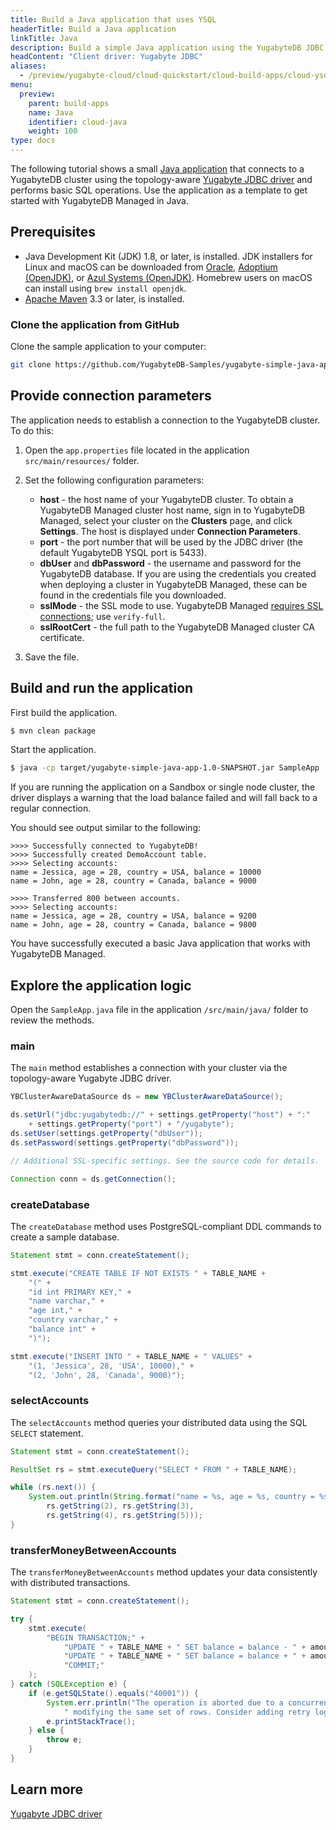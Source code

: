 ```yaml
---
title: Build a Java application that uses YSQL
headerTitle: Build a Java application
linkTitle: Java
description: Build a simple Java application using the YugabyteDB JDBC Driver and using the YSQL API to connect to and interact with a YugabyteDB Managed cluster.
headContent: "Client driver: Yugabyte JDBC"
aliases:
  - /preview/yugabyte-cloud/cloud-quickstart/cloud-build-apps/cloud-ysql-yb-jdbc/
menu:
  preview:
    parent: build-apps
    name: Java
    identifier: cloud-java
    weight: 100
type: docs
---
```


The following tutorial shows a small [Java application](https://github.com/yugabyte/yugabyte-simple-java-app) that connects to a YugabyteDB cluster using the topology-aware [Yugabyte JDBC driver](../../../../integrations/jdbc-driver/) and performs basic SQL operations. Use the application as a template to get started with YugabyteDB Managed in Java.

## Prerequisites

- Java Development Kit (JDK) 1.8, or later, is installed. JDK installers for Linux and macOS can be downloaded from [Oracle](http://jdk.java.net/), [Adoptium (OpenJDK)](https://adoptium.net/), or [Azul Systems (OpenJDK)](https://www.azul.com/downloads/?package=jdk). Homebrew users on macOS can install using `brew install openjdk`.
- [Apache Maven](https://maven.apache.org/index.html) 3.3 or later, is installed.

### Clone the application from GitHub

Clone the sample application to your computer:

```sh
git clone https://github.com/YugabyteDB-Samples/yugabyte-simple-java-app.git && cd yugabyte-simple-java-app
```

## Provide connection parameters

The application needs to establish a connection to the YugabyteDB cluster. To do this:

1. Open the `app.properties` file located in the application `src/main/resources/` folder.

2. Set the following configuration parameters:

    - **host** - the host name of your YugabyteDB cluster. To obtain a YugabyteDB Managed cluster host name, sign in to YugabyteDB Managed, select your cluster on the **Clusters** page, and click **Settings**. The host is displayed under **Connection Parameters**.
    - **port** - the port number that will be used by the JDBC driver (the default YugabyteDB YSQL port is 5433).
    - **dbUser** and **dbPassword** - the username and password for the YugabyteDB database. If you are using the credentials you created when deploying a cluster in YugabyteDB Managed, these can be found in the credentials file you downloaded.
    - **sslMode** - the SSL mode to use. YugabyteDB Managed [requires SSL connections](../../../../yugabyte-cloud/cloud-secure-clusters/cloud-authentication/); use `verify-full`.
    - **sslRootCert** - the full path to the YugabyteDB Managed cluster CA certificate.

3. Save the file.

## Build and run the application

First build the application.

```sh
$ mvn clean package
```

Start the application.

```sh
$ java -cp target/yugabyte-simple-java-app-1.0-SNAPSHOT.jar SampleApp
```

If you are running the application on a Sandbox or single node cluster, the driver displays a warning that the load balance failed and will fall back to a regular connection.

You should see output similar to the following:

```output
>>>> Successfully connected to YugabyteDB!
>>>> Successfully created DemoAccount table.
>>>> Selecting accounts:
name = Jessica, age = 28, country = USA, balance = 10000
name = John, age = 28, country = Canada, balance = 9000

>>>> Transferred 800 between accounts.
>>>> Selecting accounts:
name = Jessica, age = 28, country = USA, balance = 9200
name = John, age = 28, country = Canada, balance = 9800
```

You have successfully executed a basic Java application that works with YugabyteDB Managed.

## Explore the application logic

Open the `SampleApp.java` file in the application `/src/main/java/` folder to review the methods.

### main

The `main` method establishes a connection with your cluster via the topology-aware Yugabyte JDBC driver.

```java
YBClusterAwareDataSource ds = new YBClusterAwareDataSource();

ds.setUrl("jdbc:yugabytedb://" + settings.getProperty("host") + ":"
    + settings.getProperty("port") + "/yugabyte");
ds.setUser(settings.getProperty("dbUser"));
ds.setPassword(settings.getProperty("dbPassword"));

// Additional SSL-specific settings. See the source code for details.

Connection conn = ds.getConnection();
```

### createDatabase

The `createDatabase` method uses PostgreSQL-compliant DDL commands to create a sample database.

```java
Statement stmt = conn.createStatement();

stmt.execute("CREATE TABLE IF NOT EXISTS " + TABLE_NAME +
    "(" +
    "id int PRIMARY KEY," +
    "name varchar," +
    "age int," +
    "country varchar," +
    "balance int" +
    ")");

stmt.execute("INSERT INTO " + TABLE_NAME + " VALUES" +
    "(1, 'Jessica', 28, 'USA', 10000)," +
    "(2, 'John', 28, 'Canada', 9000)");
```

### selectAccounts

The `selectAccounts` method queries your distributed data using the SQL `SELECT` statement.

```java
Statement stmt = conn.createStatement();

ResultSet rs = stmt.executeQuery("SELECT * FROM " + TABLE_NAME);

while (rs.next()) {
    System.out.println(String.format("name = %s, age = %s, country = %s, balance = %s",
        rs.getString(2), rs.getString(3),
        rs.getString(4), rs.getString(5)));
}
```

### transferMoneyBetweenAccounts

The `transferMoneyBetweenAccounts` method updates your data consistently with distributed transactions.

```java
Statement stmt = conn.createStatement();

try {
    stmt.execute(
        "BEGIN TRANSACTION;" +
            "UPDATE " + TABLE_NAME + " SET balance = balance - " + amount + "" + " WHERE name = 'Jessica';" +
            "UPDATE " + TABLE_NAME + " SET balance = balance + " + amount + "" + " WHERE name = 'John';" +
            "COMMIT;"
    );
} catch (SQLException e) {
    if (e.getSQLState().equals("40001")) {
        System.err.println("The operation is aborted due to a concurrent transaction that is" +
            " modifying the same set of rows. Consider adding retry logic for production-grade applications.");
        e.printStackTrace();
    } else {
        throw e;
    }
}
```

## Learn more

[Yugabyte JDBC driver](../../../../integrations/jdbc-driver/)
